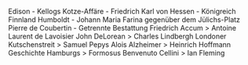 Edison - Kellogs
Kotze-Affäre - Friedrich Karl von Hessen - Königreich Finnland
Humboldt - Johann Maria Farina gegenüber dem Jülichs-Platz
Pierre de Coubertin - Getrennte Bestattung
Friedrich Accum > Antoine Laurent de Lavoisier
John DeLorean > Charles Lindbergh
Londoner Kutschenstreit > Samuel Pepys
Alois Alzheimer > Heinrich Hoffmann
Geschichte Hamburgs > Formosus
Benvenuto Cellini > Ian Fleming